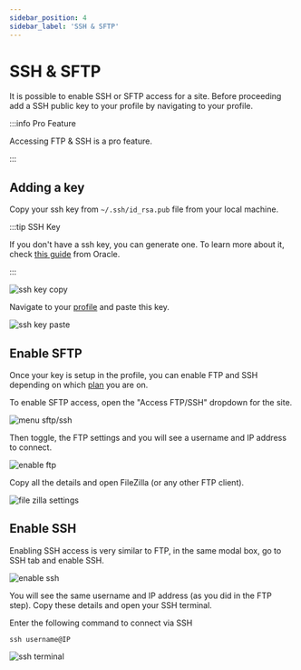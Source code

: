 ```yaml
---
sidebar_position: 4
sidebar_label: 'SSH & SFTP'
---
```


# SSH & SFTP

It is possible to enable SSH or SFTP access for a site. Before proceeding add a SSH public key to your profile by navigating to your profile. 

:::info Pro Feature

Accessing FTP & SSH is a pro feature.

:::

## Adding a key

Copy your ssh key from `~/.ssh/id_rsa.pub` file from your local machine. 

:::tip SSH Key 

If you don't have a ssh key, you can generate one. To learn more about it, check [this guide](https://docs.oracle.com/en/cloud/cloud-at-customer/occ-get-started/generate-ssh-key-pair.html) from Oracle. 

:::

![ssh key copy](https://ik.imagekit.io/instawp/instawp-docs-copy-ssh_2x_KbqjDIW9C.png?ik-sdk-version=javascript-1.4.3&updatedAt=1654773820666)

Navigate to your [profile](https://app.instawp.io/user/profile) and paste this key.

![ssh key paste](https://ik.imagekit.io/instawp/instawp-docs-ssh-profile_2x_uofgz08Ya.png?ik-sdk-version=javascript-1.4.3&updatedAt=1654773821467)

## Enable SFTP

Once your key is setup in the profile, you can enable FTP and SSH depending on which [plan](https://instawp/pricing) you are on.

To enable SFTP access, open the "Access FTP/SSH" dropdown for the site. 

![menu sftp/ssh](https://ik.imagekit.io/instawp/instawp-docs-access-sftp-ssh_2x_WYLSjLv9L.png?ik-sdk-version=javascript-1.4.3&updatedAt=1654775382396)

Then toggle, the FTP settings and you will see a username and IP address to connect. 

![enable ftp](https://ik.imagekit.io/instawp/instawp-docs-sftp-enable_U107jF6L5m.gif?ik-sdk-version=javascript-1.4.3&updatedAt=1654775235945)

Copy all the details and open FileZilla (or any other FTP client).

![file zilla settings](https://ik.imagekit.io/instawp/instawp-docs-sftp-filezilla_2x_Ppv8EweS4.png?ik-sdk-version=javascript-1.4.3&updatedAt=1654775236161)

## Enable SSH

Enabling SSH access is very similar to FTP, in the same modal box, go to SSH tab and enable SSH. 

![enable ssh](https://ik.imagekit.io/instawp/instawp-docs-enable-ssh_2x_eXYxvhPEGm.png?ik-sdk-version=javascript-1.4.3&updatedAt=1654775235499)

You will see the same username and IP address (as you did in the FTP step). Copy these details and open your SSH terminal. 

Enter the following command to connect via SSH

```
ssh username@IP
```

![ssh terminal](https://ik.imagekit.io/instawp/instawp-docs-ssh-access_2x_SvOK6_XvO.png?ik-sdk-version=javascript-1.4.3&updatedAt=1654775236492)

